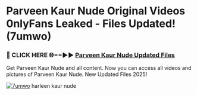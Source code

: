 # Parveen Kaur Nude Original Videos 0nlyFans Leaked - Files Updated! (7umwo)

<h3>🔴 CLICK HERE 🌐==►► <a href="https://tinyurl.com/5h6xmrr3" rel="nofollow">Parveen Kaur Nude Updated Files</a></h3>

Get Parveen Kaur Nude and all content. Now you can access all videos and pictures of Parveen Kaur Nude. New Updated Files 2025!

[![7umwo](https://i.imgur.com/KVD873Z.gif)](https://tinyurl.com/5h6xmrr3)
harleen kaur nude